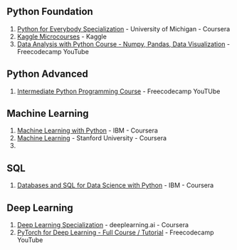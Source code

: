 ## Python Foundation
1. [Python for Everybody Specialization](https://www.coursera.org/specializations/python?) - University of Michigan - Coursera
2. [Kaggle Microcourses](https://www.kaggle.com/learn) - Kaggle
3. [Data Analysis with Python Course - Numpy, Pandas, Data Visualization](https://www.youtube.com/watch?v=GPVsHOlRBBI) - Freecodecamp YouTube

## Python Advanced
1. [Intermediate Python Programming Course](https://www.youtube.com/watch?v=HGOBQPFzWKo) - Freecodecamp YouTUbe

## Machine Learning
1. [Machine Learning with Python](https://www.coursera.org/learn/machine-learning-with-python?specialization=ibm-data-science) - IBM - Coursera
2. [Machine Learning](https://www.coursera.org/learn/machine-learning) - Stanford University - Coursera
3. 

## SQL
1. [Databases and SQL for Data Science with Python](https://www.coursera.org/learn/sql-data-science?specialization=ibm-data-science) - IBM - Coursera

## Deep Learning
1. [Deep Learning Specialization](https://www.coursera.org/specializations/deep-learning) - deeplearning.ai - Coursera
2. [PyTorch for Deep Learning - Full Course / Tutorial](https://www.youtube.com/watch?v=GIsg-ZUy0MY&t=2s) - Freecodecamp YouTube
